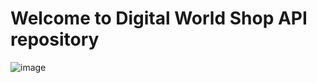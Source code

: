 # Welcome to Digital World Shop API repository
![image](https://github.com/user-attachments/assets/768752a1-98a8-4d4d-b1ec-a7d183b60fb8)
